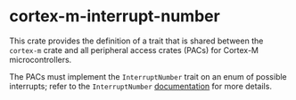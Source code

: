 # cortex-m-interrupt-number

This crate provides the definition of a trait that is shared between
the `cortex-m` crate and all peripheral access crates (PACs) for
Cortex-M microcontrollers.

The PACs must implement the `InterruptNumber` trait on an enum of possible
interrupts; refer to the `InterruptNumber` [documentation] for more details.

[documentation]: https://docs.rs/cortex-m-interrupt-number
